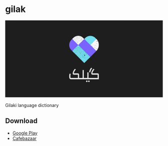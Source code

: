 # gilak

![Gilak App](https://github.com/Navid2zp/gilak/raw/main/Feature-Graphic.jpg)

Gilaki language dictionary

## Download

- [Google Play](https://play.google.com/store/apps/details?id=studio.arvix.gilak)
- [Cafebazaar](https://cafebazaar.ir/app/studio.arvix.gilak)
